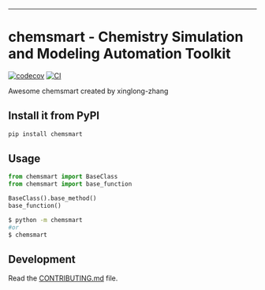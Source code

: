 
---
# chemsmart - Chemistry Simulation and Modeling Automation Toolkit

[![codecov](https://codecov.io/gh/xinglong-zhang/chemsmart/branch/main/graph/badge.svg?token=chemsmart_token_here)](https://codecov.io/gh/xinglong-zhang/chemsmart)
[![CI](https://github.com/xinglong-zhang/chemsmart/actions/workflows/main.yml/badge.svg)](https://github.com/xinglong-zhang/chemsmart/actions/workflows/main.yml)

Awesome chemsmart created by xinglong-zhang

## Install it from PyPI

```bash
pip install chemsmart
```

## Usage

```py
from chemsmart import BaseClass
from chemsmart import base_function

BaseClass().base_method()
base_function()
```

```bash
$ python -m chemsmart
#or
$ chemsmart
```

## Development

Read the [CONTRIBUTING.md](CONTRIBUTING.md) file.
